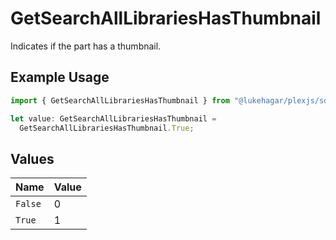 # GetSearchAllLibrariesHasThumbnail

Indicates if the part has a thumbnail.


## Example Usage

```typescript
import { GetSearchAllLibrariesHasThumbnail } from "@lukehagar/plexjs/sdk/models/operations";

let value: GetSearchAllLibrariesHasThumbnail =
  GetSearchAllLibrariesHasThumbnail.True;
```

## Values

| Name    | Value   |
| ------- | ------- |
| `False` | 0       |
| `True`  | 1       |